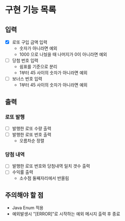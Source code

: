 # 구현 기능 목록

## 입력

* [x] 로또 구입 금액 입력
  * 숫자가 아니라면 예외 
  * 1000 으로 나눴을 때 나머지가 0이 아니라면 예외
* [ ] 당첨 번호 입력
  * 쉼표를 기준으로 분리
  * 1부터 45 사이의 숫자가 아니라면 예외
* [ ] 보너스 번호 입력
  * 1부터 45 사이의 숫자가 아니라면 예외

## 출력

### 로또 발행

* [ ] 발행한 로또 수량 출력
* [ ] 발행한 로또 번호 출력
  * 오름차순 정렬

### 당첨 내역

* [ ] 발행한 로또 번호와 당첨내역 일치 갯수 출력
* [ ] 수익률 출력
  * 소수점 둘째자리에서 반올림


## 주의해야 할 점

* Java Enum 적용
* 예외발생시 "[ERROR]"로 시작하는 예외 메시지 출력 후 종료